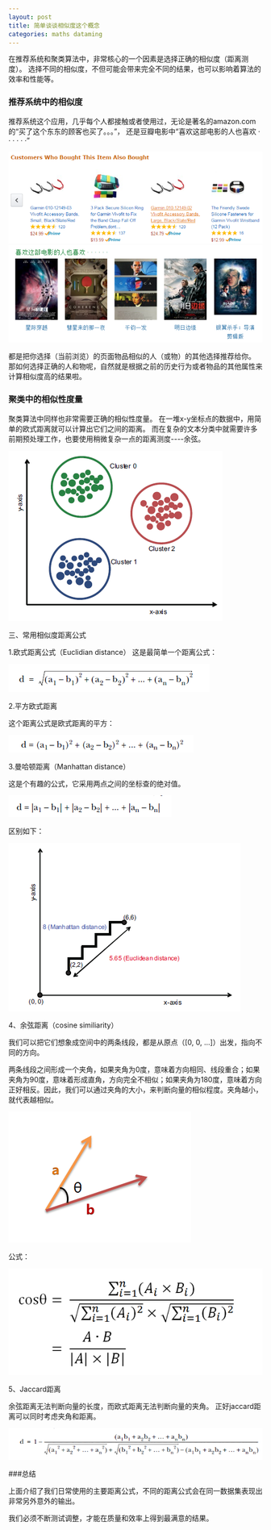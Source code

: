 ```yaml
---
layout: post
title: 简单谈谈相似度这个概念
categories: maths dataming
---
```


在推荐系统和聚类算法中，非常核心的一个因素是选择正确的相似度（距离测度）。
选择不同的相似度，不但可能会带来完全不同的结果，也可以影响着算法的效率和性能等。

### 推荐系统中的相似度

推荐系统这个应用，几乎每个人都接触或者使用过，无论是著名的amazon.com的“买了这个东东的顾客也买了。。。”，
还是豆瓣电影中“喜欢这部电影的人也喜欢 · · · · · ·”

![123](/asserts/imgs/dataming-similarity/amazon.png)
![123](/asserts/imgs/dataming-similarity/douban.png)

都是把你选择（当前浏览）的页面物品相似的人（或物）的其他选择推荐给你。
那如何选择正确的人和物呢，自然就是根据之前的历史行为或者物品的其他属性来计算相似度高的结果啦。

### 聚类中的相似性度量

聚类算法中同样也非常需要正确的相似性度量。
在一堆x-y坐标点的数据中，用简单的欧式距离就可以计算出它们之间的距离。
而在复杂的文本分类中就需要许多前期预处理工作，也要使用稍微复杂一点的距离测度----余弦。

![123](/asserts/imgs/dataming-similarity/QQ截图20141207181406.png)

三、常用相似度距离公式

1.欧式距离公式（Euclidian distance）
这是最简单一个距离公式：

![123](/asserts/imgs/dataming-similarity/QQ截图20141207174841.png)

2.平方欧式距离

这个距离公式是欧式距离的平方：

![123](/asserts/imgs/dataming-similarity/QQ截图20141207175000.png)

3.曼哈顿距离（Manhattan distance）

这是个有趣的公式，它采用两点之间的坐标查的绝对值。

![123](/asserts/imgs/dataming-similarity/QQ截图20141207175128.png)

区别如下：

![123](/asserts/imgs/dataming-similarity/QQ截图20141207175122.png)

4、余弦距离（cosine similiarity）

我们可以把它们想象成空间中的两条线段，都是从原点（[0, 0, ...]）出发，指向不同的方向。

两条线段之间形成一个夹角，如果夹角为0度，意味着方向相同、线段重合；如果夹角为90度，意味着形成直角，方向完全不相似；如果夹角为180度，意味着方向正好相反。因此，我们可以通过夹角的大小，来判断向量的相似程度。夹角越小，就代表越相似。

![123](/asserts/imgs/dataming-similarity/bg2013032002.png)

公式：

![123](/asserts/imgs/dataming-similarity/bg2013032007.png)

5、Jaccard距离

余弦距离无法判断向量的长度，而欧式距离无法判断向量的夹角。
正好jaccard距离可以同时考虑夹角和距离。

![123](/asserts/imgs/dataming-similarity/QQ截图20141207180016.png)

###总结

上面介绍了我们日常使用的主要距离公式，不同的距离公式会在同一数据集表现出非常另外意外的输出。

我们必须不断测试调整，才能在质量和效率上得到最满意的结果。
